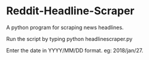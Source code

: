# Reddit-Headline-Scraper

A python program for scraping news headlines.

Run the script by typing python headlinescraper.py

Enter the date in YYYY/MM/DD format. eg: 2018/jan/27.
